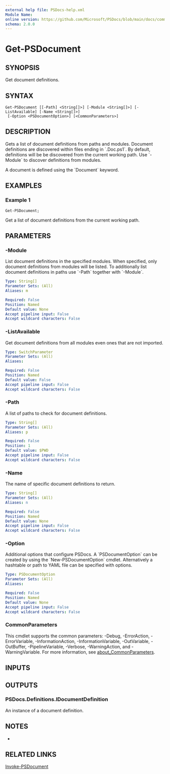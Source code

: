 ```yaml
---
external help file: PSDocs-help.xml
Module Name:
online version: https://github.com/Microsoft/PSDocs/blob/main/docs/commands/PSDocs/en-US/Get-PSDocument.md
schema: 2.0.0
---
```


# Get-PSDocument

## SYNOPSIS
Get document definitions.

## SYNTAX

```
Get-PSDocument [[-Path] <String[]>] [-Module <String[]>] [-ListAvailable] [-Name <String[]>]
 [-Option <PSDocumentOption>] [<CommonParameters>]
```

## DESCRIPTION
Gets a list of document definitions from paths and modules.
Document definitions are discovered within files ending in \`.Doc.ps1\`.
By default, definitions will be be discovered from the current working path.
Use \`-Module\` to discover definitions from modules.

A document is defined using the \`Document\` keyword.

## EXAMPLES

### Example 1
```
Get-PSDocument;
```

Get a list of document definitions from the current working path.

## PARAMETERS

### -Module
List document definitions in the specified modules.
When specified, only document definitions from modules will be listed.
To additionally list document definitions in paths use \`-Path\` together with \`-Module\`.

```yaml
Type: String[]
Parameter Sets: (All)
Aliases: m

Required: False
Position: Named
Default value: None
Accept pipeline input: False
Accept wildcard characters: False
```

### -ListAvailable
Get document definitions from all modules even ones that are not imported.

```yaml
Type: SwitchParameter
Parameter Sets: (All)
Aliases:

Required: False
Position: Named
Default value: False
Accept pipeline input: False
Accept wildcard characters: False
```

### -Path
A list of paths to check for document definitions.

```yaml
Type: String[]
Parameter Sets: (All)
Aliases: p

Required: False
Position: 1
Default value: $PWD
Accept pipeline input: False
Accept wildcard characters: False
```

### -Name
The name of specific document definitions to return.

```yaml
Type: String[]
Parameter Sets: (All)
Aliases: n

Required: False
Position: Named
Default value: None
Accept pipeline input: False
Accept wildcard characters: False
```

### -Option
Additional options that configure PSDocs.
A \`PSDocumentOption\` can be created by using the \`New-PSDocumentOption\` cmdlet.
Alternatively a hashtable or path to YAML file can be specified with options.

```yaml
Type: PSDocumentOption
Parameter Sets: (All)
Aliases:

Required: False
Position: Named
Default value: None
Accept pipeline input: False
Accept wildcard characters: False
```

### CommonParameters
This cmdlet supports the common parameters: -Debug, -ErrorAction, -ErrorVariable, -InformationAction, -InformationVariable, -OutVariable, -OutBuffer, -PipelineVariable, -Verbose, -WarningAction, and -WarningVariable. For more information, see [about_CommonParameters](http://go.microsoft.com/fwlink/?LinkID=113216).

## INPUTS

## OUTPUTS

### PSDocs.Definitions.IDocumentDefinition
An instance of a document definition.

## NOTES
*

## RELATED LINKS

[Invoke-PSDocument]()

